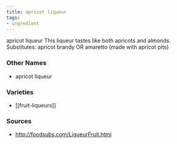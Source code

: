 ```yaml
---
title: apricot liqueur
tags:
- ingredient
---
```

apricot liqueur This liqueur tastes like both apricots and almonds. Substitutes: apricot brandy OR amaretto (made with apricot pits)

### Other Names

* apricot liqueur

### Varieties

* [[fruit-liqueurs]]

### Sources
* http://foodsubs.com/LiqueurFruit.html
